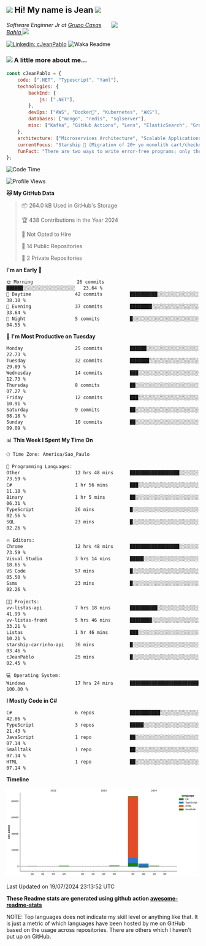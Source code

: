 <h2><img src="https://emojis.slackmojis.com/emojis/images/1531849430/4246/blob-sunglasses.gif?1531849430" width="30"/> Hi! My name is Jean <img src="https://media.giphy.com/media/12oufCB0MyZ1Go/giphy.gif" width="50"></h2>
<img align='right' src="https://media.giphy.com/media/M9gbBd9nbDrOTu1Mqx/giphy.gif" width="230">
<p><em>Software Enginner Jr at <a href="https://www.linkedin.com/company/grupocasasbahia">Grupo Casas Bahia
</a><img src="https://media.giphy.com/media/WUlplcMpOCEmTGBtBW/giphy.gif" width="30"> 
</em></p>

[![Linkedin: cJeanPablo](https://img.shields.io/badge/-cJeanPablo-blue?style=flat-square&logo=Linkedin&logoColor=white&link=https://www.linkedin.com/in/cJeanPablo/)](https://www.linkedin.com/in/cJeanPablo/)
![Waka Readme](https://github.com/anmol098/anmol098/workflows/Waka%20Readme/badge.svg)


### <img src="https://media.giphy.com/media/VgCDAzcKvsR6OM0uWg/giphy.gif" width="50"> A little more about me...  

```javascript
const cJeanPablo = {
    code: [".NET", "Typescript", "Yaml"],
    technologies: {
        backEnd: {
            js: [".NET"],
        },
        devOps: ["AWS", "Docker🐳", "Kubernetes", "AKS"],
        databases: ["mongo", "redis", "sqlserver"],
        misc: ["Kafka", "GitHub Actions", "Lens", "ElasticSearch", "Grafana"]
    },
    architecture: ["Microservices Architecture", "Scalable Applications"],
    currentFocus: "Starship 🚀 (Migration of 20+ yo monolith cart/checkout app to microservices)",
    funFact: "There are two ways to write error-free programs; only the third one works"
};
```

<!--START_SECTION:waka-->
![Code Time](http://img.shields.io/badge/Code%20Time-66%20hrs%2051%20mins-blue)

![Profile Views](http://img.shields.io/badge/Profile%20Views-185-blue)

**🐱 My GitHub Data** 

> 📦 264.0 kB Used in GitHub's Storage 
 > 
> 🏆 438 Contributions in the Year 2024
 > 
> 🚫 Not Opted to Hire
 > 
> 📜 14 Public Repositories 
 > 
> 🔑 2 Private Repositories 
 > 
**I'm an Early 🐤** 

```text
🌞 Morning                26 commits          ██████░░░░░░░░░░░░░░░░░░░   23.64 % 
🌆 Daytime                42 commits          ██████████░░░░░░░░░░░░░░░   38.18 % 
🌃 Evening                37 commits          ████████░░░░░░░░░░░░░░░░░   33.64 % 
🌙 Night                  5 commits           █░░░░░░░░░░░░░░░░░░░░░░░░   04.55 % 
```
📅 **I'm Most Productive on Tuesday** 

```text
Monday                   25 commits          ██████░░░░░░░░░░░░░░░░░░░   22.73 % 
Tuesday                  32 commits          ███████░░░░░░░░░░░░░░░░░░   29.09 % 
Wednesday                14 commits          ███░░░░░░░░░░░░░░░░░░░░░░   12.73 % 
Thursday                 8 commits           ██░░░░░░░░░░░░░░░░░░░░░░░   07.27 % 
Friday                   12 commits          ███░░░░░░░░░░░░░░░░░░░░░░   10.91 % 
Saturday                 9 commits           ██░░░░░░░░░░░░░░░░░░░░░░░   08.18 % 
Sunday                   10 commits          ██░░░░░░░░░░░░░░░░░░░░░░░   09.09 % 
```


📊 **This Week I Spent My Time On** 

```text
🕑︎ Time Zone: America/Sao_Paulo

💬 Programming Languages: 
Other                    12 hrs 48 mins      ██████████████████░░░░░░░   73.59 % 
C#                       1 hr 56 mins        ███░░░░░░░░░░░░░░░░░░░░░░   11.18 % 
Binary                   1 hr 5 mins         ██░░░░░░░░░░░░░░░░░░░░░░░   06.31 % 
TypeScript               26 mins             █░░░░░░░░░░░░░░░░░░░░░░░░   02.56 % 
SQL                      23 mins             █░░░░░░░░░░░░░░░░░░░░░░░░   02.26 % 

🔥 Editors: 
Chrome                   12 hrs 48 mins      ██████████████████░░░░░░░   73.59 % 
Visual Studio            3 hrs 14 mins       █████░░░░░░░░░░░░░░░░░░░░   18.65 % 
VS Code                  57 mins             █░░░░░░░░░░░░░░░░░░░░░░░░   05.50 % 
Ssms                     23 mins             █░░░░░░░░░░░░░░░░░░░░░░░░   02.26 % 

🐱‍💻 Projects: 
vv-listas-api            7 hrs 18 mins       ██████████░░░░░░░░░░░░░░░   41.99 % 
vv-listas-front          5 hrs 46 mins       ████████░░░░░░░░░░░░░░░░░   33.21 % 
Listas                   1 hr 46 mins        ███░░░░░░░░░░░░░░░░░░░░░░   10.21 % 
starship-carrinho-api    36 mins             █░░░░░░░░░░░░░░░░░░░░░░░░   03.46 % 
cJeanPablo               25 mins             █░░░░░░░░░░░░░░░░░░░░░░░░   02.45 % 

💻 Operating System: 
Windows                  17 hrs 24 mins      █████████████████████████   100.00 % 
```

**I Mostly Code in C#** 

```text
C#                       6 repos             ███████████░░░░░░░░░░░░░░   42.86 % 
TypeScript               3 repos             █████░░░░░░░░░░░░░░░░░░░░   21.43 % 
JavaScript               1 repo              ██░░░░░░░░░░░░░░░░░░░░░░░   07.14 % 
Smalltalk                1 repo              ██░░░░░░░░░░░░░░░░░░░░░░░   07.14 % 
HTML                     1 repo              ██░░░░░░░░░░░░░░░░░░░░░░░   07.14 % 
```



**Timeline**

![Lines of Code chart](https://raw.githubusercontent.com/cJeanPablo/cJeanPablo/main/assets/bar_graph.png)


 Last Updated on 19/07/2024 23:13:52 UTC
<!--END_SECTION:waka-->

**These Readme stats are generated using github action [awesome-readme-stats](https://github.com/anmol098/waka-readme-stats)**

NOTE: Top languages does not indicate my skill level or anything like that. It is just a metric of which languages have been hosted by me on GitHub based on the usage across repositories. There are others which I haven't put up on GitHub.
